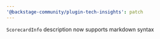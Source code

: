 ```yaml
---
'@backstage-community/plugin-tech-insights': patch
---
```


`ScorecardInfo` description now supports markdown syntax
